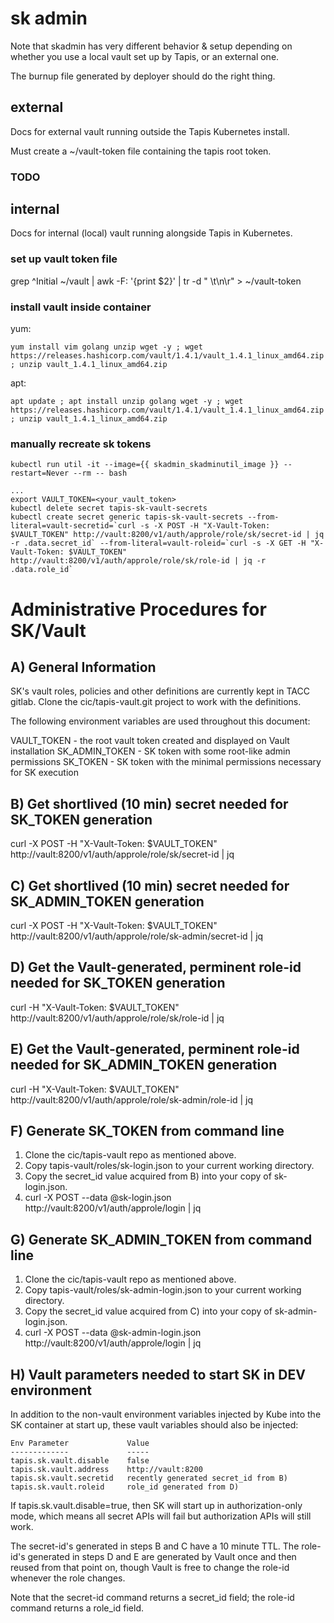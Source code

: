 # sk admin 

Note that skadmin has very different behavior & setup depending on whether you use a local vault set up by Tapis, or an external one.

The burnup file generated by deployer should do the right thing. 

## external

Docs for external vault running outside the Tapis Kubernetes install.

Must create a ~/vault-token file containing the tapis root token.

### TODO



## internal 

Docs for internal (local) vault running alongside Tapis in Kubernetes.


### set up vault token file

grep ^Initial ~/vault | awk -F: '{print $2}' | tr -d " \t\n\r" > ~/vault-token


### install vault inside container

yum:


    yum install vim golang unzip wget -y ; wget https://releases.hashicorp.com/vault/1.4.1/vault_1.4.1_linux_amd64.zip ; unzip vault_1.4.1_linux_amd64.zip


apt:

    apt update ; apt install unzip golang wget -y ; wget https://releases.hashicorp.com/vault/1.4.1/vault_1.4.1_linux_amd64.zip ; unzip vault_1.4.1_linux_amd64.zip

### manually recreate sk tokens 

    kubectl run util -it --image={{ skadmin_skadminutil_image }} --restart=Never --rm -- bash

    ...
    export VAULT_TOKEN=<your_vault_token>
    kubectl delete secret tapis-sk-vault-secrets
    kubectl create secret generic tapis-sk-vault-secrets --from-literal=vault-secretid=`curl -s -X POST -H "X-Vault-Token: $VAULT_TOKEN" http://vault:8200/v1/auth/approle/role/sk/secret-id | jq -r .data.secret_id` --from-literal=vault-roleid=`curl -s -X GET -H "X-Vault-Token: $VAULT_TOKEN" http://vault:8200/v1/auth/approle/role/sk/role-id | jq -r .data.role_id`










 
Administrative Procedures for SK/Vault
======================================

A) General Information
----------------------
SK's vault roles, policies and other definitions are currently kept in TACC gitlab. Clone the cic/tapis-vault.git project to work with the definitions.

The following environment variables are used throughout this document:

VAULT_TOKEN - the root vault token created and displayed on Vault installation
SK_ADMIN_TOKEN - SK token with some root-like admin permissions
SK_TOKEN - SK token with the minimal permissions necessary for SK execution

B) Get shortlived (10 min) secret needed for SK_TOKEN generation
----------------------------------------------------------------
curl -X POST -H "X-Vault-Token: $VAULT_TOKEN" http://vault:8200/v1/auth/approle/role/sk/secret-id | jq

C) Get shortlived (10 min) secret needed for SK_ADMIN_TOKEN generation
----------------------------------------------------------------------
curl -X POST -H "X-Vault-Token: $VAULT_TOKEN" http://vault:8200/v1/auth/approle/role/sk-admin/secret-id | jq

D) Get the Vault-generated, perminent role-id needed for SK_TOKEN generation
----------------------------------------------------------------------------
curl -H "X-Vault-Token: $VAULT_TOKEN" http://vault:8200/v1/auth/approle/role/sk/role-id | jq

E) Get the Vault-generated, perminent role-id needed for SK_ADMIN_TOKEN generation
----------------------------------------------------------------------------------
curl -H "X-Vault-Token: $VAULT_TOKEN" http://vault:8200/v1/auth/approle/role/sk-admin/role-id | jq

F) Generate SK_TOKEN from command line
--------------------------------------
1. Clone the cic/tapis-vault repo as mentioned above.
2. Copy tapis-vault/roles/sk-login.json to your current working directory.
3. Copy the secret_id value acquired from B) into your copy of sk-login.json.
4. curl -X POST --data @sk-login.json http://vault:8200/v1/auth/approle/login | jq  

G) Generate SK_ADMIN_TOKEN from command line
--------------------------------------------
1. Clone the cic/tapis-vault repo as mentioned above.
2. Copy tapis-vault/roles/sk-admin-login.json to your current working directory.
3. Copy the secret_id value acquired from C) into your copy of sk-admin-login.json.
4. curl -X POST --data @sk-admin-login.json http://vault:8200/v1/auth/approle/login | jq  

H) Vault parameters needed to start SK in DEV environment
---------------------------------------------------------
In addition to the non-vault environment variables injected by Kube into the SK container at start up, these vault variables should also be injected:

    Env Parameter             Value
    -------------             -----
    tapis.sk.vault.disable    false
    tapis.sk.vault.address    http://vault:8200
    tapis.sk.vault.secretid   recently generated secret_id from B)
    tapis.sk.vault.roleid     role_id generated from D)
      
If tapis.sk.vault.disable=true, then SK will start up in authorization-only mode, which means all secret APIs will fail but authorization APIs will still work.

The secret-id's generated in steps B and C have a 10 minute TTL.  The role-id's generated in steps D and E are generated by Vault once and then reused from that point on, though Vault is free to change the role-id whenever the role changes.

Note that the secret-id command returns a secret_id field; the role-id command returns a role_id field.  
    

